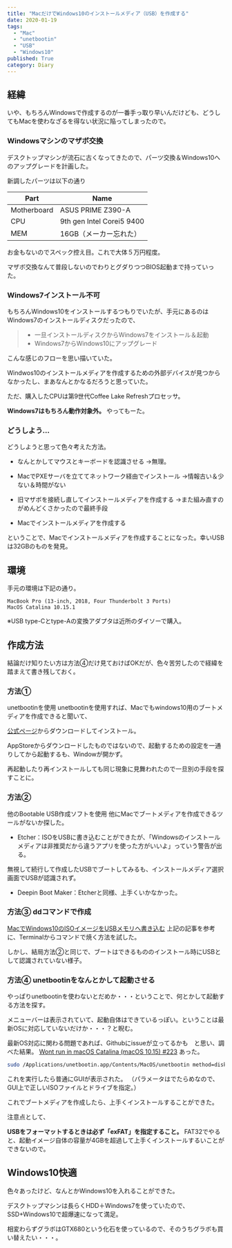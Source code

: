 ```yaml
---
title: "MacだけでWindows10のインストールメディア（USB）を作成する"
date: 2020-01-19
tags:
  - "Mac"
  - "unetbootin"
  - "USB"
  - "Windows10"
published: True
category: Diary
---
```

## 経緯

いや、もちろんWindowsで作成するのが一番手っ取り早いんだけども、どうしてもMacを使わなざるを得ない状況に陥ってしまったので。

<!--more-->

### Windowsマシンのマザボ交換

デスクトップマシンが流石に古くなってきたので、パーツ交換＆Windows10へのアップグレードを計画した。 

新調したパーツは以下の通り 

|Part|Name|
|---|---|
|Motherboard|ASUS PRIME Z390-A|
|CPU|9th gen Intel Corei5 9400|
|MEM|16GB（メーカー忘れた）|
  
お金もないのでスペック控え目。これで大体５万円程度。 

マザボ交換なんて普段しないのでわりとグダりつつBIOS起動まで持っていった。 

### Windows7インストール不可

もちろんWindows10をインストールするつもりでいたが、手元にあるのはWindows7のインストールディスクだったので、 

>  * 一旦インストールディスクからWindows7をインストール＆起動
>  * Windows7からWindows10にアップグレード
  
こんな感じのフローを思い描いていた。 

Windwos10のインストールメディアを作成するための外部デバイスが見つからなかったし、まあなんとかなるだろうと思っていた。 

ただ、購入したCPUは第9世代Coffee Lake Refreshプロセッサ。

**Windows7はもちろん動作対象外。** やってもーた。 

### どうしよう&#8230;

どうしようと思って色々考えた方法。 

  * なんとかしてマウスとキーボードを認識させる
    →無理。
    
  * MacでPXEサーバを立ててネットワーク経由でインストール
    →情報古い＆少ない＆時間がない
    
  * 旧マザボを接続し直してインストールメディアを作成する
    →また組み直すのがめんどくさかったので最終手段
    
  * Macでインストールメディアを作成する
  
ということで、Macでインストールメディアを作成することになった。幸いUSBは32GBのものを発見。 

## 環境

手元の環境は下記の通り。 

```
MacBook Pro (13-inch, 2018, Four Thunderbolt 3 Ports)
MacOS Catalina 10.15.1 
```

※USB type-Cとtype-Aの変換アダプタは近所のダイソーで購入。 

## 作成方法

結論だけ知りたい方は方法④だけ見ておけばOKだが、色々苦労したので経緯を踏まえて書き残しておく。 

### 方法①

unetbootinを使用 unetbootinを使用すれば、Macでもwindows10用のブートメディアを作成できると聞いて、

[公式ページ][1]からダウンロードしてインストール。 

AppStoreからダウンロードしたものではないので、起動するための設定を一通りしてから起動するも、Windowが開かず。 

再起動したり再インストールしても同じ現象に見舞われたので一旦別の手段を探すことに。 

### 方法②

他のBootable USB作成ソフトを使用 他にMacでブートメディアを作成できるツールがないか探した。 

  * Etcher：ISOをUSBに書き込むことができたが、「Windowsのインストールメディアは非推奨だから違うアプリを使った方がいいよ」っていう警告が出る。 

無視して続行して作成したUSBでブートしてみるも、インストールメディア選択画面でUSBが認識されず。 

  * Deepin Boot Maker：Etcherと同様、上手くいかなかった。 

### 方法③ ddコマンドで作成

[MacでWindows10のISOイメージをUSBメモリへ書き込む][2] 上記の記事を参考に、Terminalからコマンドで焼く方法を試した。 

しかし、結局方法②と同じで、ブートはできるもののインストール時にUSBとして認識されていない様子。 

### 方法④ unetbootinをなんとかして起動させる

やっぱりunetbootinを使わないとだめか・・・ということで、何とかして起動する方法を探す。 

メニューバーは表示されていて、起動自体はできているっぽい。ということは最新OSに対応していないだけか・・・？と睨む。 

最新OS対応に関わる問題であれば、Githubにissueが立ってるかも　と思い、調べた結果。 [Wont run in macOS Catalina (macOS 10.15) #223][3] あった。 

```bash
sudo /Applications/unetbootin.app/Contents/MacOS/unetbootin method=diskimage isofile="/Users/usernamehere/Downloads/Boot USB/WinPE10_8_x86_x64_2019.10.02_English.iso" installtype=USB targetdrive=/dev/disk6
```

これを実行したら普通にGUIが表示された。
（パラメータはでたらめなので、GUI上で正しいISOファイルとドライブを指定。） 

これでブートメディアを作成したら、上手くインストールすることができた。 

注意点として、

**USBをフォーマットするときは必ず「exFAT」を指定すること。** FAT32でやると、起動イメージ自体の容量が4GBを超過して上手くインストールするいことができないので。 

## Windows10快適

色々あったけど、なんとかWindows10を入れることができた。 

デスクトップマシンは長らくHDD＋Windows7を使っていたので、SSD+Windows10で超爆速になって満足。 

相変わらずグラボはGTX680という化石を使っているので、そのうちグラボも買い替えたい・・・。

 [1]: https://unetbootin.github.io/
 [2]: https://www.laddy.info/2019/01/29247/
 [3]: https://github.com/unetbootin/unetbootin/issues/223#issuecomment-559970620
